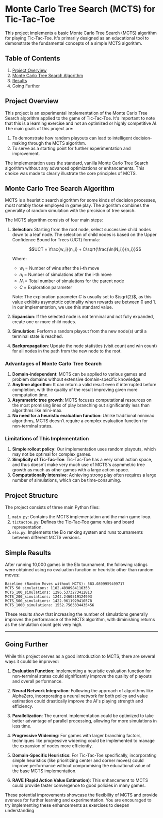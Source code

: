 # Monte Carlo Tree Search (MCTS) for Tic-Tac-Toe

This project implements a basic Monte Carlo Tree Search (MCTS) algorithm for playing Tic-Tac-Toe. It's primarily designed as an educational tool to demonstrate the fundamental concepts of a simple MCTS algorithm.

## Table of Contents
1. [Project Overview](#project-overview)
2. [Monte Carlo Tree Search Algorithm](#monte-carlo-tree-search-algorithm)
3. [Results](#simple-results)
4. [Going Further](#going-further)

## Project Overview

This project is an experimental implementation of the Monte Carlo Tree Search algorithm applied to the game of Tic-Tac-Toe. It's important to note that this is a learning exercise and not an optimized or highly competitive AI. The main goals of this project are:

1. To demonstrate how random playouts can lead to intelligent decision-making through the MCTS algorithm.
2. To serve as a starting point for further experimentation and improvement.

The implementation uses the standard, vanilla Monte Carlo Tree Search algorithm without any advanced optimizations or enhancements. This choice was made to clearly illustrate the core principles of MCTS.

## Monte Carlo Tree Search Algorithm

MCTS is a heuristic search algorithm for some kinds of decision processes, most notably those employed in game play. The algorithm combines the generality of random simulation with the precision of tree search.

The MCTS algorithm consists of four main steps:

1. **Selection**: Starting from the root node, select successive child nodes down to a leaf node. The selection of child nodes is based on the Upper Confidence Bound for Trees (UCT) formula:

   $$UCT = \frac{w_i}{n_i} + C\sqrt{\frac{\ln(N_i)}{n_i}}$$

   Where:
   - $w_i$ = Number of wins after the i-th move
   - $n_i$ = Number of simulations after the i-th move
   - $N_i$ = Total number of simulations for the parent node
   - $C$ = Exploration parameter

   Note: The exploration parameter $C$ is usually set to $\sqrt{2}$, as this value exhibits asymptotic optimality when rewards are between 0 and 1. In our implementation, we use this standard value.

2. **Expansion**: If the selected node is not terminal and not fully expanded, create one or more child nodes.

3. **Simulation**: Perform a random playout from the new node(s) until a terminal state is reached.

4. **Backpropagation**: Update the node statistics (visit count and win count) for all nodes in the path from the new node to the root.

### Advantages of Monte Carlo Tree Search

1. **Domain-independent**: MCTS can be applied to various games and problem domains without extensive domain-specific knowledge.
2. **Anytime algorithm**: It can return a valid result even if interrupted before completion, with the quality of the result improving given more computation time.
3. **Asymmetric tree growth**: MCTS focuses computational resources on the most promising lines of play branching out significantly less than algorithms like mini-max.
4. **No need for a heuristic evaluation function**: Unlike traditional minimax algorithms, MCTS doesn't require a complex evaluation function for non-terminal states.

### Limitations of This Implementation

1. **Simple rollout policy**: Our implementation uses random playouts, which may not be optimal for complex games.
2. **Simplicity of Tic-Tac-Toe**: Tic-Tac-Toe has a very small action space, and thus doesn't make very much use of MCTS's asymmetric tree growth as much as other games with a large action space.
3. **Computationally intensive**: Achieving strong play often requires a large number of simulations, which can be time-consuming.

## Project Structure

The project consists of three main Python files:

1. `main.py`: Contains the MCTS implementation and the main game loop.
2. `tictactoe.py`: Defines the Tic-Tac-Toe game rules and board representation.
3. `elo.py`: Implements the Elo ranking system and runs tournaments between different MCTS versions.

## Simple Results

After running 10,000 games in the Elo tournament, the following ratings were obtained using no evaluation function or heuristic other than random moves:

```
Baseline (Random Moves without MCTS): 583.0899959499717
MCTS_50_simulations: 1102.4090984116353
MCTS_100_simulations: 1296.5373273412813
MCTS_200_simulations: 1242.2460519124993
MCTS_500_simulations: 1422.9611929410578
MCTS_1000_simulations: 1552.7563334435456
```

These results show that increasing the number of simulations generally improves the performance of the MCTS algorithm, with diminishing returns as the simulation count gets very high.

---

## Going Further

While this project serves as a good introduction to MCTS, there are several ways it could be improved:

1. **Evaluation Function**: Implementing a heuristic evaluation function for non-terminal states could significantly improve the quality of playouts and overall performance.

2. **Neural Network Integration**: Following the approach of algorithms like AlphaZero, incorporating a neural network for both policy and value estimation could drastically improve the AI's playing strength and efficiency.

3. **Parallelization**: The current implementation could be optimized to take better advantage of parallel processing, allowing for more simulations in less time.

4. **Progressive Widening**: For games with larger branching factors, techniques like progressive widening could be implemented to manage the expansion of nodes more efficiently.

5. **Domain-Specific Heuristics**: For Tic-Tac-Toe specifically, incorporating simple heuristics (like prioritizing center and corner moves) could improve performance without compromising the educational value of the base MCTS implementation.

6. **RAVE (Rapid Action Value Estimation)**: This enhancement to MCTS could provide faster convergence to good policies in many games.

These potential improvements showcase the flexibility of MCTS and provide avenues for further learning and experimentation. You are encouraged to try implementing these enhancements as exercises to deepen understanding
